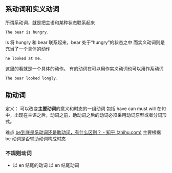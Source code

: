 ## 系动词和实义动词
所谓系动词，就是把主语和某种状态联系起来
```english
The bear is hungry.
```
is 将 hungry 和 bear 联系起来，bear 处于“hungry”的状态之中
而实义动词则是充当了一个具体的动作
```english
he looked at me.
```
这里的看就是一个具体的动作。
有的动词在可以用作实义动词也可以用作系动词
```
The bear looked longly.
```
## 助动词
定义： 可以改变**主要动词**的意义和时态的一组动词
包括 have can must will
在句中，出现在主语之后，动词之前，助动词之后的动词必须采用动词原型或者分词形式。

难点
[be到底是系动词还是助动词，有什么区别？ - 知乎 (zhihu.com)](https://www.zhihu.com/question/21453975)
主要根据 be 动词是否辅助动词构成时态

### 不规则动词

- 以 en 结尾的动词
以 en 结尾动词

